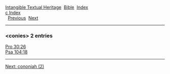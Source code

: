 [Intangible Textual Heritage](../../index)  [Bible](../index) 
[Index](index)   
[c Index](_c_)  
  [Previous](c02458)  [Next](c02460) 

------------------------------------------------------------------------

### &lt;conies&gt; 2 entries

[Pro 30:26](../kjv/pro030.htm#026)  
[Psa 104:18](../kjv/psa104.htm#018)  

------------------------------------------------------------------------

[Next: cononiah (2)](c02460)
